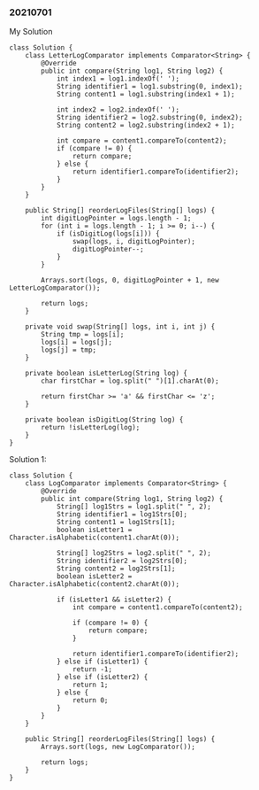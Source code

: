 ### 20210701

My Solution

    class Solution {
        class LetterLogComparator implements Comparator<String> {
            @Override
            public int compare(String log1, String log2) {
                int index1 = log1.indexOf(' ');
                String identifier1 = log1.substring(0, index1);
                String content1 = log1.substring(index1 + 1);
                
                int index2 = log2.indexOf(' ');
                String identifier2 = log2.substring(0, index2);
                String content2 = log2.substring(index2 + 1);
                
                int compare = content1.compareTo(content2);
                if (compare != 0) {
                    return compare;
                } else {
                    return identifier1.compareTo(identifier2);
                }
            }
        }
        
        public String[] reorderLogFiles(String[] logs) {
            int digitLogPointer = logs.length - 1;
            for (int i = logs.length - 1; i >= 0; i--) {
                if (isDigitLog(logs[i])) {
                    swap(logs, i, digitLogPointer);
                    digitLogPointer--;
                }
            }
            
            Arrays.sort(logs, 0, digitLogPointer + 1, new LetterLogComparator());
            
            return logs;
        }
        
        private void swap(String[] logs, int i, int j) {
            String tmp = logs[i];
            logs[i] = logs[j];
            logs[j] = tmp;
        }
        
        private boolean isLetterLog(String log) {
            char firstChar = log.split(" ")[1].charAt(0);
            
            return firstChar >= 'a' && firstChar <= 'z';
        }
        
        private boolean isDigitLog(String log) {
            return !isLetterLog(log);
        }
    }

Solution 1:

    class Solution {
        class LogComparator implements Comparator<String> {
            @Override
            public int compare(String log1, String log2) {
                String[] log1Strs = log1.split(" ", 2);
                String identifier1 = log1Strs[0];
                String content1 = log1Strs[1];
                boolean isLetter1 = Character.isAlphabetic(content1.charAt(0));
                    
                String[] log2Strs = log2.split(" ", 2);
                String identifier2 = log2Strs[0];
                String content2 = log2Strs[1];
                boolean isLetter2 = Character.isAlphabetic(content2.charAt(0));
                
                if (isLetter1 && isLetter2) {
                    int compare = content1.compareTo(content2);
                    
                    if (compare != 0) {
                        return compare;
                    }
                    
                    return identifier1.compareTo(identifier2);
                } else if (isLetter1) {
                    return -1;
                } else if (isLetter2) {
                    return 1;
                } else {
                    return 0;
                }
            }
        }
        
        public String[] reorderLogFiles(String[] logs) {
            Arrays.sort(logs, new LogComparator());
            
            return logs;
        }
    }
